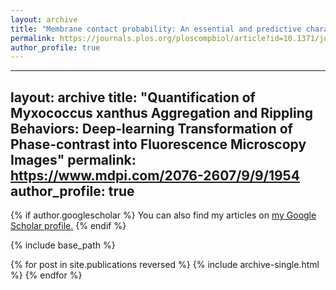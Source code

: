 ```yaml
---
layout: archive
title: "Membrane contact probability: An essential and predictive character for the structural and functional studies of membrane proteins"
permalink: https://journals.plos.org/ploscompbiol/article?id=10.1371/journal.pcbi.1009972
author_profile: true
---
```


---
layout: archive
title: "Quantification of Myxococcus xanthus Aggregation and Rippling Behaviors: Deep-learning Transformation of Phase-contrast into Fluorescence Microscopy Images"
permalink: https://www.mdpi.com/2076-2607/9/9/1954
author_profile: true
---

{% if author.googlescholar %}
  You can also find my articles on <u><a href="{{https://scholar.google.com/citations?user=KCrsvKIAAAAJ&hl=en&oi=ao}}">my Google Scholar profile</a>.</u>
{% endif %}

{% include base_path %}

{% for post in site.publications reversed %}
  {% include archive-single.html %}
{% endfor %}

